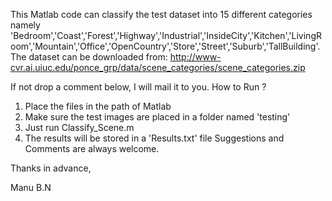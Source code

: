 

This Matlab code can classify the test dataset into 15 different categories namely 'Bedroom','Coast','Forest','Highway','Industrial','InsideCity','Kitchen','LivingRoom','Mountain','Office','OpenCountry','Store','Street','Suburb','TallBuilding'.
The dataset can be downloaded from:
http://www-cvr.ai.uiuc.edu/ponce_grp/data/scene_categories/scene_categories.zip

If not drop a comment below, I will mail it to you.
How to Run ?
1. Place the files in the path of Matlab
2. Make sure the test images are placed in a folder named 'testing'
3. Just run Classify_Scene.m
4. The results will be stored in a 'Results.txt' file
Suggestions and Comments are always welcome.

Thanks in advance,

Manu B.N
